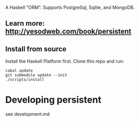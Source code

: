 A Haskell "ORM". Supports PostgreSql, Sqlite, and MongoDB.

## Learn more: http://yesodweb.com/book/persistent

## Install from source

Install the Haskell Platform first. Clone this repo and run:

    cabal update
    git submodule update --init
    ./scripts/install

# Developing persistent

see development.md
